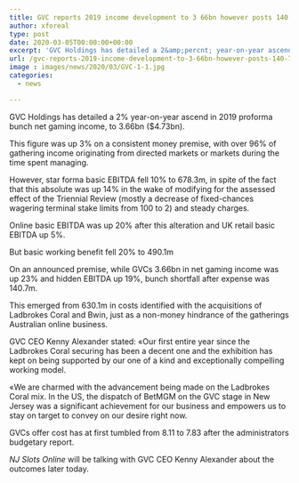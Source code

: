 ```yaml
---
title: GVC reports 2019 income development to 3 66bn however posts 140 7m loss
author: xforeal 
type: post
date: 2020-03-05T00:00:00+00:00
excerpt: 'GVC Holdings has detailed a 2&amp;percnt; year-on-year ascend in 2019 proforma bunch net gaming income, to 3 '
url: /gvc-reports-2019-income-development-to-3-66bn-however-posts-140-7m-loss/
image : images/news/2020/03/GVC-1-1.jpg
categories:
  - news

---
```

GVC Holdings has detailed a 2&percnt; year-on-year ascend in 2019 proforma bunch net gaming income, to 3.66bn ($4.73bn). 

This figure was up 3&percnt; on a consistent money premise, with over 96&percnt; of gathering income originating from directed markets or markets during the time spent managing. 

However, star forma basic EBITDA fell 10&percnt; to 678.3m, in spite of the fact that this absolute was up 14&percnt; in the wake of modifying for the assessed effect of the Triennial Review (mostly a decrease of fixed-chances wagering terminal stake limits from 100 to 2) and steady charges. 

Online basic EBITDA was up 20&percnt; after this alteration and UK retail basic EBITDA up 5&percnt;. 

But basic working benefit fell 20&percnt; to 490.1m 

On an announced premise, while GVCs 3.66bn in net gaming income was up 23&percnt; and hidden EBITDA up 19&percnt;, bunch shortfall after expense was 140.7m. 

This emerged from 630.1m in costs identified with the acquisitions of Ladbrokes Coral and Bwin, just as a non-money hindrance of the gatherings Australian online business. 

GVC CEO Kenny Alexander stated: &#171;Our first entire year since the Ladbrokes Coral securing has been a decent one and the exhibition has kept on being supported by our one of a kind and exceptionally compelling working model. 

&#171;We are charmed with the advancement being made on the Ladbrokes Coral mix. In the US, the dispatch of BetMGM on the GVC stage in New Jersey was a significant achievement for our business and empowers us to stay on target to convey on our desire right now. 

GVCs offer cost has at first tumbled from 8.11 to 7.83 after the administrators budgetary report. 

_NJ Slots Online_ will be talking with GVC CEO Kenny Alexander about the outcomes later today.